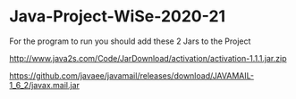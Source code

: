 # Java-Project-WiSe-2020-21


For the program to run you should add these 2 Jars to the Project


http://www.java2s.com/Code/JarDownload/activation/activation-1.1.1.jar.zip


https://github.com/javaee/javamail/releases/download/JAVAMAIL-1_6_2/javax.mail.jar





